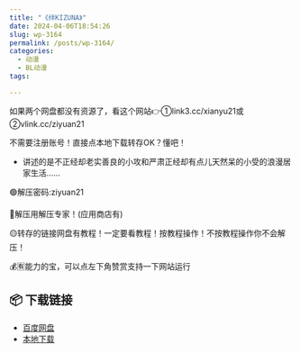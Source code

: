 ```yaml
---
title: "《绊KIZUNA》"
date: 2024-04-06T18:54:26
slug: wp-3164
permalink: /posts/wp-3164/
categories:
  - 动漫
  - BL动漫
tags:

---
```


如果两个网盘都没有资源了，看这个网站👉①link3.cc/xianyu21或②vlink.cc/ziyuan21

不需要注册账号！直接点本地下载转存OK？懂吧！

*   讲述的是不正经却老实善良的小攻和严肃正经却有点儿天然呆的小受的浪漫居家生活……

🟢解压密码:ziyuan21

🔵解压用解压专家！(应用商店有)

🟡转存的链接网盘有教程！一定要看教程！按教程操作！不按教程操作你不会解压！

💰🈶能力的宝，可以点左下角赞赏支持一下网站运行

## 📦 下载链接
- [百度网盘](https://blziyuan21.com/pay-download/3164?key=aa12c44de1&down_id=0)
- [本地下载](https://blziyuan21.com/pay-download/3164?key=aa12c44de1&down_id=1)


